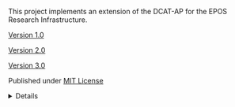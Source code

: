 This project implements an extension of the DCAT-AP for the EPOS Research Infrastructure.

<a href="https://github.com/epos-eu/EPOS-DCAT-AP/tree/EPOS-DCAT-AP-shapes">Version 1.0</a>

<a href="https://epos-eu.github.io/EPOS-DCAT-AP/v2/">Version 2.0</a>

<a href="https://epos-eu.github.io/EPOS-DCAT-AP/v3/">Version 3.0</a>

Published under <a href="https://epos-eu.github.io/EPOS-DCAT-AP/LICENSE">MIT License</a> 

<details><h2><summary>Published under <a href="https://epos-eu.github.io/EPOS-DCAT-AP/LICENSE" target="_blank">MIT License</a></summary></h2>
[LICENSE](https://epos-eu.github.io/EPOS-DCAT-AP/LICENSE)
</details>
